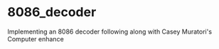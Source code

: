 # 8086_decoder
Implementing an 8086 decoder following along with Casey Muratori's Computer enhance 
